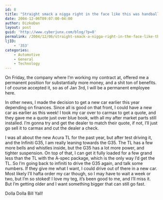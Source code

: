 ```yaml
---
id: 8
title: "Straight smack a nigga right in the face like this was handball"
date: 2004-12-06T09:07:00-04:00
author: DizkoDan
layout: post
guid: 'http://www.cyberjunx.com/blog/?p=8'
permalink: /2004/12/06/straight-smack-a-nigga-right-in-the-face-like-this-was-handball/
ljID:
    - '353'
categories:
    - Automotive
    - General
    - Technology
---
```


On Friday, the company where I’m working my contract at, offered me a permanent position for substantially more money, and a shit ton of benefits. I of course accepted it, so as of Jan 3rd, I will be a permanent employee here.

In other news, I made the decision to get a new car earlier this year depending on finances. Since all is good on that front, I could have a new car as earlier as this week! I took my car over to carmax to get a quote, and they gave me a quote just over blue book, with all my after market parts still installed. I’m gonna try and get the dealer to match their quote, if not, I’ll just go sell it to carmax and cut the dealer a check.

I was all about the new Acura TL for the past year, but after test driving it, and the Infiniti G35, I am really leaning towards the G35. The TL has a few more bells and whistles inside, but the G35 has a lot more power, and tighter suspension. On top of that, I can get it fully loaded for a few grand less than the TL with the A-spec package, which is the only way I’d get the TL. So I’m going back to infiniti to drive the G35 again, and talk some numbers. If they give me what I want, I could drive out of there in a new car. Most likely I’ll hafta order my car though, so I may have to wait a week or two, but I’m so stoked! I love my teg, it’s been good to me, and I’ll miss it. But I’m getting older and I want something bigger that can still go fast.

Dolla Dolla Bill Yall!